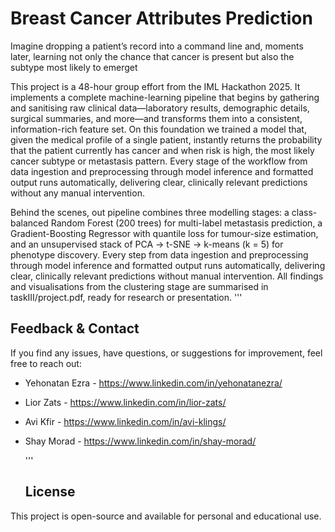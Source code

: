 # Breast Cancer Attributes Prediction

Imagine dropping a patient’s record into a command line and, moments later, learning not only the chance that cancer is present but also the subtype most likely to emerget

This project is a 48-hour group effort from the IML Hackathon 2025. It implements a complete machine-learning pipeline that begins by gathering and sanitising raw clinical data—laboratory results, demographic details, surgical summaries, and more—and transforms them into a consistent, information-rich feature set. On this foundation we trained a model that, given the medical profile of a single patient, instantly returns the probability that the patient currently has cancer and when risk is high, the most likely cancer subtype or metastasis pattern. Every stage of the workflow from data ingestion and preprocessing through model inference and formatted output runs automatically, delivering clear, clinically relevant predictions without any manual intervention.

Behind the scenes, out pipeline combines three modelling stages: a class-balanced Random Forest (200 trees) for multi-label metastasis prediction, a Gradient-Boosting Regressor with quantile loss for tumour-size estimation, and an unsupervised stack of PCA → t-SNE → k-means (k = 5) for phenotype discovery. Every step from data ingestion and preprocessing through model inference and formatted output runs automatically, delivering clear, clinically relevant predictions without manual intervention. All findings and visualisations from the clustering stage are summarised in taskIII/project.pdf, ready for research or presentation.
'''


## Feedback & Contact
If you find any issues, have questions, or suggestions for improvement, feel free to reach out:

- Yehonatan Ezra - https://www.linkedin.com/in/yehonatanezra/  
- Lior Zats - https://www.linkedin.com/in/lior-zats/
- Avi Kfir  - https://www.linkedin.com/in/avi-klings/
- Shay Morad - https://www.linkedin.com/in/shay-morad/

  '''
  ## License
This project is open-source and available for personal and educational use.
